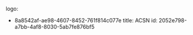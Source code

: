 logo:
  - 8a8542af-ae98-4607-8452-761f814c077e
title: ACSN
id: 2052e798-a7bb-4af8-8030-5ab7fe876bf5
